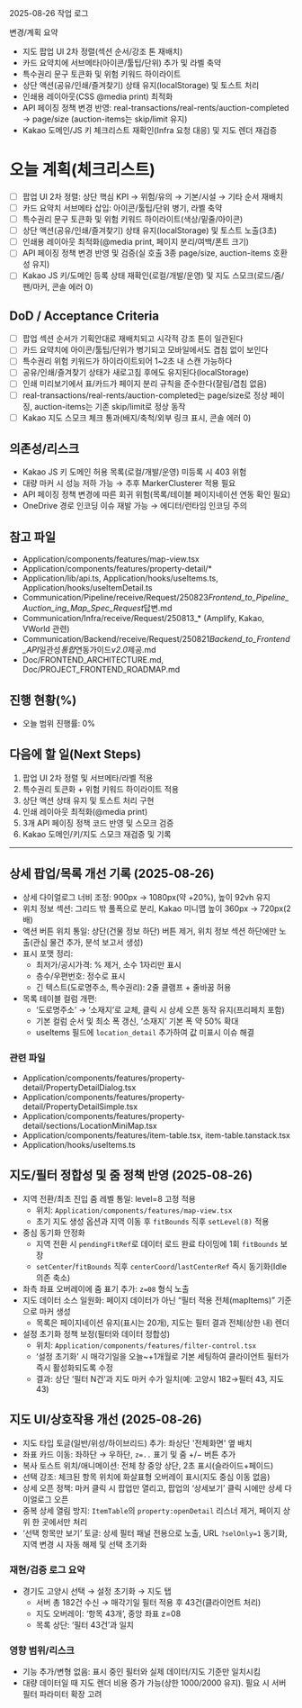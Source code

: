 2025-08-26 작업 로그

변경/계획 요약

- 지도 팝업 UI 2차 정렬(섹션 순서/강조 톤 재배치)
- 카드 요약치에 서브메타(아이콘/툴팁/단위) 추가 및 라벨 축약
- 특수권리 문구 토큰화 및 위험 키워드 하이라이트
- 상단 액션(공유/인쇄/즐겨찾기) 상태 유지(localStorage) 및 토스트 처리
- 인쇄용 레이아웃(CSS @media print) 최적화
- API 페이징 정책 변경 반영: real-transactions/real-rents/auction-completed → page/size (auction-items는 skip/limit 유지)
- Kakao 도메인/JS 키 체크리스트 재확인(Infra 요청 대응) 및 지도 렌더 재검증

# 오늘 계획(체크리스트)

- [ ] 팝업 UI 2차 정렬: 상단 핵심 KPI → 위험/유의 → 기본/시설 → 기타 순서 재배치
- [ ] 카드 요약치 서브메타 삽입: 아이콘/툴팁/단위 병기, 라벨 축약
- [ ] 특수권리 문구 토큰화 및 위험 키워드 하이라이트(색상/밑줄/아이콘)
- [ ] 상단 액션(공유/인쇄/즐겨찾기) 상태 유지(localStorage) 및 토스트 노출(3초)
- [ ] 인쇄용 레이아웃 최적화(@media print, 페이지 분리/여백/폰트 크기)
- [ ] API 페이징 정책 변경 반영 및 검증(실 호출 3종 page/size, auction-items 호환성 유지)
- [ ] Kakao JS 키/도메인 등록 상태 재확인(로컬/개발/운영) 및 지도 스모크(로드/줌/팬/마커, 콘솔 에러 0)

## DoD / Acceptance Criteria

- [ ] 팝업 섹션 순서가 기획안대로 재배치되고 시각적 강조 톤이 일관된다
- [ ] 카드 요약치에 아이콘/툴팁/단위가 병기되고 모바일에서도 겹침 없이 보인다
- [ ] 특수권리 위험 키워드가 하이라이트되어 1~2초 내 스캔 가능하다
- [ ] 공유/인쇄/즐겨찾기 상태가 새로고침 후에도 유지된다(localStorage)
- [ ] 인쇄 미리보기에서 표/카드가 페이지 분리 규칙을 준수한다(잘림/겹침 없음)
- [ ] real-transactions/real-rents/auction-completed는 page/size로 정상 페이징, auction-items는 기존 skip/limit로 정상 동작
- [ ] Kakao 지도 스모크 체크 통과(배지/축척/외부 링크 표시, 콘솔 에러 0)

## 의존성/리스크

- Kakao JS 키 도메인 허용 목록(로컬/개발/운영) 미등록 시 403 위험
- 대량 마커 시 성능 저하 가능 → 추후 MarkerClusterer 적용 필요
- API 페이징 정책 변경에 따른 회귀 위험(목록/테이블 페이지네이션 연동 확인 필요)
- OneDrive 경로 인코딩 이슈 재발 가능 → 에디터/런타임 인코딩 주의

## 참고 파일

- Application/components/features/map-view.tsx
- Application/components/features/property-detail/\*
- Application/lib/api.ts, Application/hooks/useItems.ts, Application/hooks/useItemDetail.ts
- Communication/Pipeline/receive/Request/250823*Frontend_to_Pipeline_Auction_ing_Map_Spec_Request*답변.md
- Communication/Infra/receive/Request/250813\_\* (Amplify, Kakao, VWorld 관련)
- Communication/Backend/receive/Request/250821*Backend_to_Frontend_API*일관성*통합*연동가이드*v2.0*제공.md
- Doc/FRONTEND_ARCHITECTURE.md, Doc/PROJECT_FRONTEND_ROADMAP.md

## 진행 현황(%)

- 오늘 범위 진행률: 0%

## 다음에 할 일(Next Steps)

1. 팝업 UI 2차 정렬 및 서브메타/라벨 적용
2. 특수권리 토큰화 + 위험 키워드 하이라이트 적용
3. 상단 액션 상태 유지 및 토스트 처리 구현
4. 인쇄 레이아웃 최적화(@media print)
5. 3개 API 페이징 정책 코드 반영 및 스모크 검증
6. Kakao 도메인/키/지도 스모크 재검증 및 기록

---

## 상세 팝업/목록 개선 기록 (2025-08-26)

- 상세 다이얼로그 너비 조정: 900px → 1080px(약 +20%), 높이 92vh 유지
- 위치 정보 섹션: 그리드 밖 풀폭으로 분리, Kakao 미니맵 높이 360px → 720px(2배)
- 액션 버튼 위치 통일: 상단(건물 정보 하단) 버튼 제거, 위치 정보 섹션 하단에만 노출(관심 물건 추가, 분석 보고서 생성)
- 표시 포맷 정리:
  - 최저가/공시가격: % 제거, 소수 1자리만 표시
  - 층수/우편번호: 정수로 표시
  - 긴 텍스트(도로명주소, 특수권리): 2줄 클램프 + 줄바꿈 허용
- 목록 테이블 컬럼 개편:
  - ‘도로명주소’ → ‘소재지’로 교체, 클릭 시 상세 오픈 동작 유지(프리페치 포함)
  - 기본 컬럼 순서 및 최소 폭 갱신, ‘소재지’ 기본 폭 약 50% 확대
  - useItems 필드에 `location_detail` 추가하여 값 미표시 이슈 해결

### 관련 파일

- Application/components/features/property-detail/PropertyDetailDialog.tsx
- Application/components/features/property-detail/PropertyDetailSimple.tsx
- Application/components/features/property-detail/sections/LocationMiniMap.tsx
- Application/components/features/item-table.tsx, item-table.tanstack.tsx
- Application/hooks/useItems.ts

## 지도/필터 정합성 및 줌 정책 반영 (2025-08-26)

- 지역 전환/최초 진입 줌 레벨 통일: level=8 고정 적용
  - 위치: `Application/components/features/map-view.tsx`
  - 초기 지도 생성 옵션과 지역 이동 후 `fitBounds` 직후 `setLevel(8)` 적용
- 중심 동기화 안정화
  - 지역 전환 시 `pendingFitRef`로 데이터 로드 완료 타이밍에 1회 `fitBounds` 보장
  - `setCenter`/`fitBounds` 직후 `centerCoord`/`lastCenterRef` 즉시 동기화(Idle 의존 축소)
- 좌측 좌표 오버레이에 줌 표기 추가: `z=08` 형식 노출
- 지도 데이터 소스 일원화: 페이지 데이터가 아닌 “필터 적용 전체(mapItems)” 기준으로 마커 생성
  - 목록은 페이지네이션 유지(표시는 20개), 지도는 필터 결과 전체(상한 내) 렌더
- 설정 초기화 정책 보정(필터와 데이터 정합성)
  - 위치: `Application/components/features/filter-control.tsx`
  - ‘설정 초기화’ 시 매각기일을 오늘~+1개월로 기본 세팅하여 클라이언트 필터가 즉시 활성화되도록 수정
  - 결과: 상단 ‘필터 N건’과 지도 마커 수가 일치(예: 고양시 182→필터 43, 지도 43)

## 지도 UI/상호작용 개선 (2025-08-26)

- 지도 타입 토글(일반/위성/하이브리드) 추가: 좌상단 '전체화면' 옆 배치
- 좌표 카드 이동: 좌하단 → 우하단, `z=..` 표기 및 줌 +/− 버튼 추가
- 복사 토스트 위치/애니메이션: 전체 창 중앙 상단, 2초 표시(슬라이드+페이드)
- 선택 강조: 체크된 항목 위치에 화살표형 오버레이 표시(지도 중심 이동 없음)
- 상세 오픈 정책: 마커 클릭 시 팝업만 열리고, 팝업의 ‘상세보기’ 클릭 시에만 상세 다이얼로그 오픈
- 중복 상세 열림 방지: `ItemTable`의 `property:openDetail` 리스너 제거, 페이지 상위 한 곳에서만 처리
- ‘선택 항목만 보기’ 토글: 상세 필터 패널 전용으로 노출, URL `?selOnly=1` 동기화, 지역 변경 시 자동 해제 및 선택 초기화

### 재현/검증 로그 요약

- 경기도 고양시 선택 → 설정 초기화 → 지도 탭
  - 서버 총 182건 수신 → 매각기일 필터 적용 후 43건(클라이언트 처리)
  - 지도 오버레이: ‘항목 43개’, 중앙 좌표 z=08
  - 목록 상단: ‘필터 43건’과 일치

### 영향 범위/리스크

- 기능 추가/변형 없음: 표시 중인 필터와 실제 데이터/지도 기준만 일치시킴
- 대량 데이터일 때 지도 렌더 비용 증가 가능(상한 1000/2000 유지). 필요 시 서버 필터 파라미터 확장 고려
